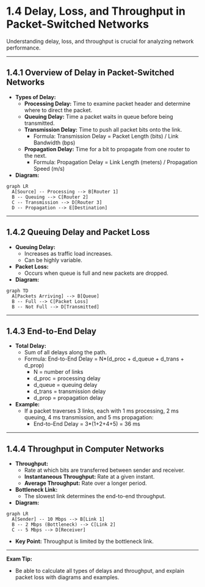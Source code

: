 # 1.4 Delay, Loss, and Throughput in Packet-Switched Networks

Understanding delay, loss, and throughput is crucial for analyzing network performance.

---

## 1.4.1 Overview of Delay in Packet-Switched Networks

- **Types of Delay:**
  - **Processing Delay:** Time to examine packet header and determine where to direct the packet.
  - **Queuing Delay:** Time a packet waits in queue before being transmitted.
  - **Transmission Delay:** Time to push all packet bits onto the link.
    - Formula: Transmission Delay = Packet Length (bits) / Link Bandwidth (bps)
  - **Propagation Delay:** Time for a bit to propagate from one router to the next.
    - Formula: Propagation Delay = Link Length (meters) / Propagation Speed (m/s)
- **Diagram:**

```mermaid
graph LR
  A[Source] -- Processing --> B[Router 1]
  B -- Queuing --> C[Router 2]
  C -- Transmission --> D[Router 3]
  D -- Propagation --> E[Destination]
```

---

## 1.4.2 Queuing Delay and Packet Loss

- **Queuing Delay:**
  - Increases as traffic load increases.
  - Can be highly variable.
- **Packet Loss:**
  - Occurs when queue is full and new packets are dropped.
- **Diagram:**

```mermaid
graph TD
  A[Packets Arriving] --> B[Queue]
  B -- Full --> C[Packet Loss]
  B -- Not Full --> D[Transmitted]
```

---

## 1.4.3 End-to-End Delay

- **Total Delay:**
  - Sum of all delays along the path.
  - Formula: End-to-End Delay = N*(d_proc + d_queue + d_trans + d_prop)
    - N = number of links
    - d_proc = processing delay
    - d_queue = queuing delay
    - d_trans = transmission delay
    - d_prop = propagation delay
- **Example:**
  - If a packet traverses 3 links, each with 1 ms processing, 2 ms queuing, 4 ms transmission, and 5 ms propagation:
    - End-to-End Delay = 3*(1+2+4+5) = 36 ms

---

## 1.4.4 Throughput in Computer Networks

- **Throughput:**
  - Rate at which bits are transferred between sender and receiver.
  - **Instantaneous Throughput:** Rate at a given instant.
  - **Average Throughput:** Rate over a longer period.
- **Bottleneck Link:**
  - The slowest link determines the end-to-end throughput.
- **Diagram:**

```mermaid
graph LR
  A[Sender] -- 10 Mbps --> B[Link 1]
  B -- 2 Mbps (Bottleneck) --> C[Link 2]
  C -- 5 Mbps --> D[Receiver]
```

- **Key Point:** Throughput is limited by the bottleneck link.

---

**Exam Tip:**
- Be able to calculate all types of delays and throughput, and explain packet loss with diagrams and examples. 
